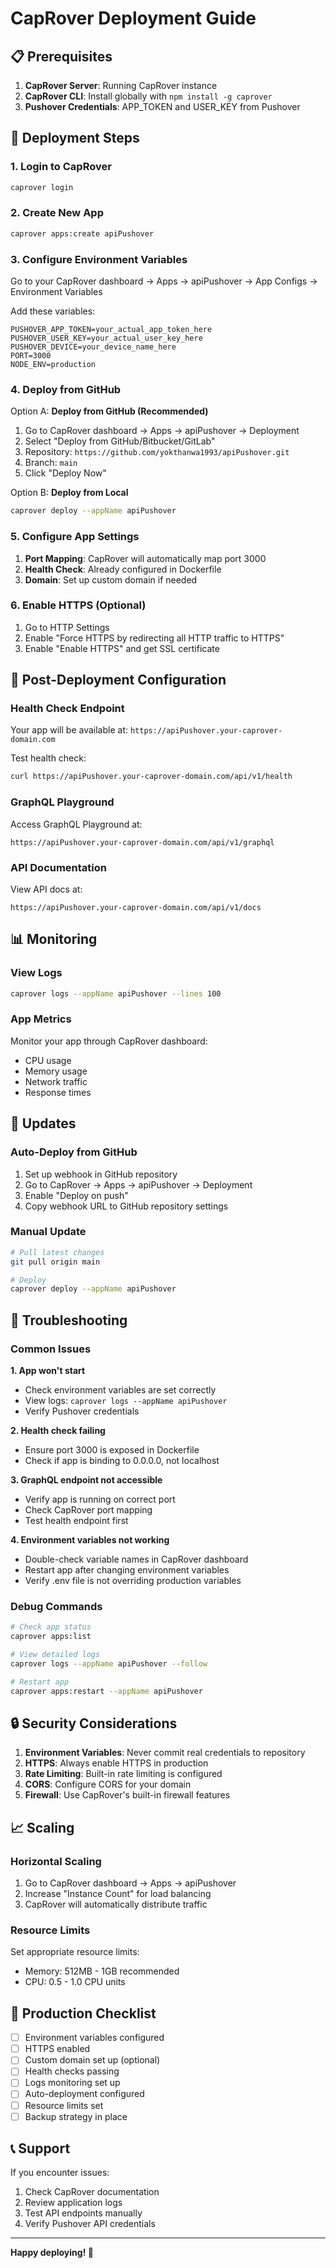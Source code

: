 # CapRover Deployment Guide

## 📋 Prerequisites

1. **CapRover Server**: Running CapRover instance
2. **CapRover CLI**: Install globally with `npm install -g caprover`
3. **Pushover Credentials**: APP_TOKEN and USER_KEY from Pushover

## 🚀 Deployment Steps

### 1. Login to CapRover
```bash
caprover login
```

### 2. Create New App
```bash
caprover apps:create apiPushover
```

### 3. Configure Environment Variables
Go to your CapRover dashboard → Apps → apiPushover → App Configs → Environment Variables

Add these variables:
```
PUSHOVER_APP_TOKEN=your_actual_app_token_here
PUSHOVER_USER_KEY=your_actual_user_key_here
PUSHOVER_DEVICE=your_device_name_here
PORT=3000
NODE_ENV=production
```

### 4. Deploy from GitHub
Option A: **Deploy from GitHub (Recommended)**
1. Go to CapRover dashboard → Apps → apiPushover → Deployment
2. Select "Deploy from GitHub/Bitbucket/GitLab"
3. Repository: `https://github.com/yokthanwa1993/apiPushover.git`
4. Branch: `main`
5. Click "Deploy Now"

Option B: **Deploy from Local**
```bash
caprover deploy --appName apiPushover
```

### 5. Configure App Settings
1. **Port Mapping**: CapRover will automatically map port 3000
2. **Health Check**: Already configured in Dockerfile
3. **Domain**: Set up custom domain if needed

### 6. Enable HTTPS (Optional)
1. Go to HTTP Settings
2. Enable "Force HTTPS by redirecting all HTTP traffic to HTTPS"
3. Enable "Enable HTTPS" and get SSL certificate

## 🔧 Post-Deployment Configuration

### Health Check Endpoint
Your app will be available at: `https://apiPushover.your-caprover-domain.com`

Test health check:
```bash
curl https://apiPushover.your-caprover-domain.com/api/v1/health
```

### GraphQL Playground
Access GraphQL Playground at:
```
https://apiPushover.your-caprover-domain.com/api/v1/graphql
```

### API Documentation
View API docs at:
```
https://apiPushover.your-caprover-domain.com/api/v1/docs
```

## 📊 Monitoring

### View Logs
```bash
caprover logs --appName apiPushover --lines 100
```

### App Metrics
Monitor your app through CapRover dashboard:
- CPU usage
- Memory usage
- Network traffic
- Response times

## 🔄 Updates

### Auto-Deploy from GitHub
1. Set up webhook in GitHub repository
2. Go to CapRover → Apps → apiPushover → Deployment
3. Enable "Deploy on push"
4. Copy webhook URL to GitHub repository settings

### Manual Update
```bash
# Pull latest changes
git pull origin main

# Deploy
caprover deploy --appName apiPushover
```

## 🐛 Troubleshooting

### Common Issues

**1. App won't start**
- Check environment variables are set correctly
- View logs: `caprover logs --appName apiPushover`
- Verify Pushover credentials

**2. Health check failing**
- Ensure port 3000 is exposed in Dockerfile
- Check if app is binding to 0.0.0.0, not localhost

**3. GraphQL endpoint not accessible**
- Verify app is running on correct port
- Check CapRover port mapping
- Test health endpoint first

**4. Environment variables not working**
- Double-check variable names in CapRover dashboard
- Restart app after changing environment variables
- Verify .env file is not overriding production variables

### Debug Commands
```bash
# Check app status
caprover apps:list

# View detailed logs
caprover logs --appName apiPushover --follow

# Restart app
caprover apps:restart --appName apiPushover
```

## 🔒 Security Considerations

1. **Environment Variables**: Never commit real credentials to repository
2. **HTTPS**: Always enable HTTPS in production
3. **Rate Limiting**: Built-in rate limiting is configured
4. **CORS**: Configure CORS for your domain
5. **Firewall**: Use CapRover's built-in firewall features

## 📈 Scaling

### Horizontal Scaling
1. Go to CapRover dashboard → Apps → apiPushover
2. Increase "Instance Count" for load balancing
3. CapRover will automatically distribute traffic

### Resource Limits
Set appropriate resource limits:
- Memory: 512MB - 1GB recommended
- CPU: 0.5 - 1.0 CPU units

## 🎯 Production Checklist

- [ ] Environment variables configured
- [ ] HTTPS enabled
- [ ] Custom domain set up (optional)
- [ ] Health checks passing
- [ ] Logs monitoring set up
- [ ] Auto-deployment configured
- [ ] Resource limits set
- [ ] Backup strategy in place

## 📞 Support

If you encounter issues:
1. Check CapRover documentation
2. Review application logs
3. Test API endpoints manually
4. Verify Pushover API credentials

---

**Happy deploying! 🚀**